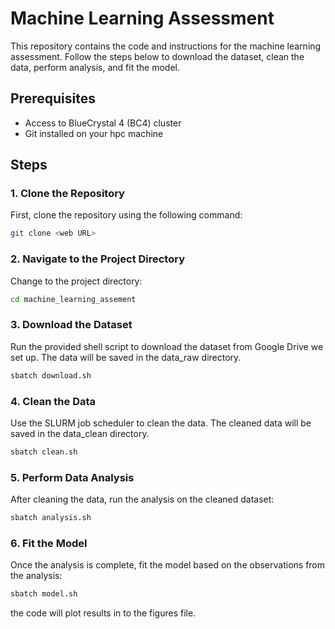 # Machine Learning Assessment

This repository contains the code and instructions for the machine learning assessment. Follow the steps below to download the dataset, clean the data, perform analysis, and fit the model.

## Prerequisites

- Access to BlueCrystal 4 (BC4) cluster
- Git installed on your hpc machine

## Steps

### 1. Clone the Repository

First, clone the repository using the following command:

```sh
git clone <web URL>
```

### 2. Navigate to the Project Directory

Change to the project directory:

```sh
cd machine_learning_assement
```

### 3. Download the Dataset

Run the provided shell script to download the dataset from Google Drive we set up. The data will be saved in the data_raw directory.

```sh
sbatch download.sh
```

### 4. Clean the Data

Use the SLURM job scheduler to clean the data. The cleaned data will be saved in the data_clean directory.

```sh
sbatch clean.sh
```

### 5. Perform Data Analysis

After cleaning the data, run the analysis on the cleaned dataset:

```sh
sbatch analysis.sh
```

### 6. Fit the Model

Once the analysis is complete, fit the model based on the observations from the analysis:

```sh
sbatch model.sh
```

the code will plot results in to the figures file.
